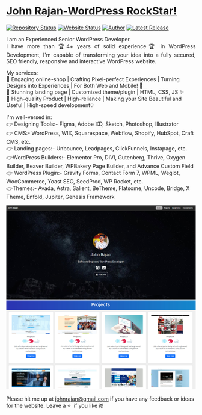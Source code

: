 # <a href="https://www.Wordpress-RockStar.com" target="_blank">John Rajan-WordPress RockStar!</a>

[![Repository Status](https://img.shields.io/badge/Repository%20Status-Maintained-dark%20green.svg)](https://github.com/johnrajan95908/)
[![Website Status](https://img.shields.io/badge/Website%20Status-Online-green)](https://wordpress-rockstar.vercel.app/)
[![Author](https://img.shields.io/badge/Author-John%20Rajan-blue.svg)](https://www.linkedin.com/in/johnrajan95908/)
[![Latest Release](https://img.shields.io/badge/Latest%20Release-3%20December%202023-yellow.svg)](https://github.com/johnrajan95908/)

 <p align="justify">
 I am an Experienced Senior WordPress Developer.<br> I have more than 🏆4+ years of solid experience🏆 in WordPress Development, 
I'm capable of transforming your idea into a fully secured, SEO friendly, responsive and interactive WordPress website.

My services:<br>
🚀  Engaging online-shop | Crafting Pixel-perfect Experiences | Turning Designs into Experiences |  For Both Web and Mobile! 🎨<br>
🎉  Stunning landing page | Customized theme/plugin | HTML, CSS, JS ✨<br>
🌟  High-quality Product | High-reliance | Making your Site Beautiful and Useful | High-speed development💡<br>

I'm well-versed in:<br>
👉 Designing Tools:- Figma, Adobe XD, Sketch, Photoshop, Illustrator<br>
👉 CMS:- WordPress, WIX, Squarespace, Webflow, Shopify, HubSpot, Craft CMS, etc.<br>
👉 Landing pages:- Unbounce, Leadpages, ClickFunnels, Instapage, etc.<br>
👉WordPress Builders:- Elementor Pro, DIVI, Gutenberg, Thrive, Oxygen Builder, Beaver Builder, WPBakery Page Builder, and Advance Custom Field<br>
👉 WordPress Plugin:- Gravity Forms, Contact Form 7, WPML, Weglot, WooCommerce, Yoast SEO, SeedProd, WP Rocket, etc.<br>
👉Themes:- Avada, Astra, Salient, BeTheme, Flatsome, Uncode, Bridge, X Theme, Enfold, Jupiter, Genesis Framework
 </p>

<p align="center">
  <img width="" height="" src="./intro (1).jpg">
  <img width="" height="" src="./intro (2).jpg">
</p>
</p>

Please hit me up at johnrajan@gmail.com if you have any feedback or ideas for the website. Leave a :star: &nbsp;if you like it!
